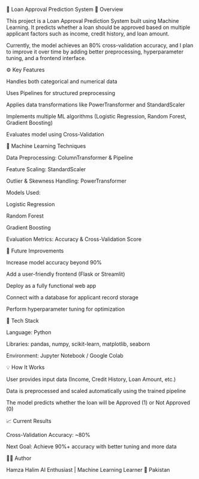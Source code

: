 🏡 Loan Approval Prediction System
📘 Overview

This project is a Loan Approval Prediction System built using Machine Learning.
It predicts whether a loan should be approved based on multiple applicant factors such as income, credit history, and loan amount.

Currently, the model achieves an 80% cross-validation accuracy, and I plan to improve it over time by adding better preprocessing, hyperparameter tuning, and a frontend interface.

⚙️ Key Features

Handles both categorical and numerical data

Uses Pipelines for structured preprocessing

Applies data transformations like PowerTransformer and StandardScaler

Implements multiple ML algorithms (Logistic Regression, Random Forest, Gradient Boosting)

Evaluates model using Cross-Validation

🧠 Machine Learning Techniques

Data Preprocessing: ColumnTransformer & Pipeline

Feature Scaling: StandardScaler

Outlier & Skewness Handling: PowerTransformer

Models Used:

Logistic Regression

Random Forest

Gradient Boosting

Evaluation Metrics: Accuracy & Cross-Validation Score

🚀 Future Improvements

Increase model accuracy beyond 90%

Add a user-friendly frontend (Flask or Streamlit)

Deploy as a fully functional web app

Connect with a database for applicant record storage

Perform hyperparameter tuning for optimization

🧩 Tech Stack

Language: Python

Libraries: pandas, numpy, scikit-learn, matplotlib, seaborn

Environment: Jupyter Notebook / Google Colab

💡 How It Works

User provides input data (Income, Credit History, Loan Amount, etc.)

Data is preprocessed and scaled automatically using the trained pipeline

The model predicts whether the loan will be Approved (1) or Not Approved (0)

📈 Current Results

Cross-Validation Accuracy: ~80%

Next Goal: Achieve 90%+ accuracy with better tuning and more data

👨‍💻 Author

Hamza Halim
AI Enthusiast | Machine Learning Learner
📍 Pakistan
